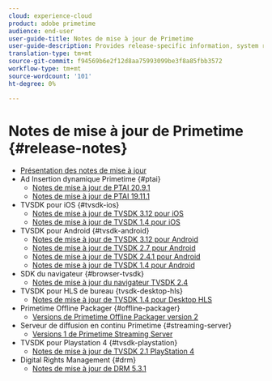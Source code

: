 ```yaml
---
cloud: experience-cloud
product: adobe primetime
audience: end-user
user-guide-title: Notes de mise à jour de Primetime
user-guide-description: Provides release-specific information, system requirements, limitations, fixed issues, and known issues.
translation-type: tm+mt
source-git-commit: f94569b6e2f12d8aa75993099be3f8a85fbb3572
workflow-type: tm+mt
source-wordcount: '101'
ht-degree: 0%

---
```



# Notes de mise à jour de Primetime {#release-notes}

+ [Présentation des notes de mise à jour](home.md)
+ Ad Insertion dynamique Primetime {#ptai}
   + [Notes de mise à jour de PTAI 20.9.1](ptai-20x-release-notes.md)
   + [Notes de mise à jour de PTAI 19.11.1](ptai-19x-release-notes.md)
+ TVSDK pour iOS {#tvsdk-ios}
   + [Notes de mise à jour de TVSDK 3.12 pour iOS](tvsdk-3x-ios.md)
   + [Notes de mise à jour de TVSDK 1.4 pour iOS](tvsdk-1-4-ios.md)
+ TVSDK pour Android {#tvsdk-android}
   + [Notes de mise à jour de TVSDK 3.12 pour Android](tvsdk-3x-android.md)
   + [Notes de mise à jour de TVSDK 2.7 pour Android](tvsdk-27-android.md)
   + [Notes de mise à jour de TVSDK 2.4.1 pour Android](tvsdk-24-android.md)
   + [Notes de mise à jour de TVSDK 1.4 pour Android](tvsdk-1-4-android.md)
+ SDK du navigateur {#browser-tvsdk}
   + [Notes de mise à jour du navigateur TVSDK 2.4](tvsdk-24-browser.md)
+ TVSDK pour HLS de bureau {tvsdk-desktop-hls}
   + [Notes de mise à jour de TVSDK 1.4 pour Desktop HLS](tvsdk-1-4-desktop-hls.md)
+ Primetime Offline Packager {#offline-packager}
   + [Versions de Primetime Offline Packager version 2](offline-packager-2x-release-note.md)
+ Serveur de diffusion en continu Primetime {#streaming-server}
   + [Versions 1 de Primetime Streaming Server](primetime-streaming-server-1x.md)
+ TVSDK pour Playstation 4 {#tvsdk-playstation}
   + [Notes de mise à jour de TVSDK 2.1 PlayStation 4](tvsdk-21-ps4.md)
+ Digital Rights Management {#drm}
   + [Notes de mise à jour de DRM 5.3.1](drm-531-release-notes.md)
